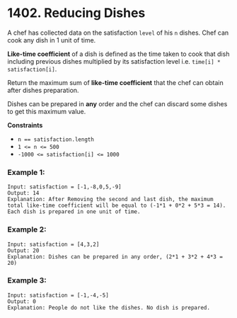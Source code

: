 # 1402. Reducing Dishes

A chef has collected data on the satisfaction `level` of his `n` dishes. Chef can cook any dish in 1 unit of time.

**Like-time coefficient** of a dish is defined as the time taken to cook that dish including previous dishes multiplied by its satisfaction level i.e. `time[i] * satisfaction[i]`.

Return the maximum sum of **like-time coefficient** that the chef can obtain after dishes preparation.

Dishes can be prepared in **any** order and the chef can discard some dishes to get this maximum value.

**Constraints**
- `n == satisfaction.length`
- `1 <= n <= 500`
- `-1000 <= satisfaction[i] <= 1000`

### Example 1:
```
Input: satisfaction = [-1,-8,0,5,-9]
Output: 14
Explanation: After Removing the second and last dish, the maximum total like-time coefficient will be equal to (-1*1 + 0*2 + 5*3 = 14).
Each dish is prepared in one unit of time.
```

### Example 2:
```
Input: satisfaction = [4,3,2]
Output: 20
Explanation: Dishes can be prepared in any order, (2*1 + 3*2 + 4*3 = 20)
```

### Example 3:
```
Input: satisfaction = [-1,-4,-5]
Output: 0
Explanation: People do not like the dishes. No dish is prepared.
```
